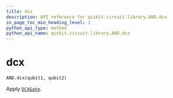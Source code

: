 ```yaml
---
title: dcx
description: API reference for qiskit.circuit.library.AND.dcx
in_page_toc_min_heading_level: 1
python_api_type: method
python_api_name: qiskit.circuit.library.AND.dcx
---
```


# dcx

<span id="qiskit.circuit.library.AND.dcx" />

`AND.dcx(qubit1, qubit2)`

Apply [`DCXGate`](qiskit.circuit.library.DCXGate "qiskit.circuit.library.DCXGate").

